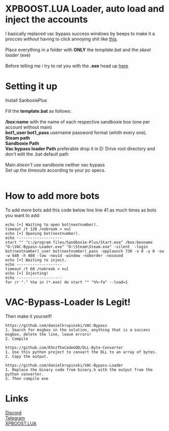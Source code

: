 # XPBOOST.LUA Loader, auto load and inject the accounts
I basically replaced vac bypass success windows by beeps to make it a procces *without* having to click annoying shit like [this](https://cdn.discordapp.com/attachments/984877542529962054/985120358204076032/unknown.png).<br /><br />
Place everything in a folder with **ONLY** the *template.bat* and the *skeet loader* (exe)<br /><br />
Before telling me i try to rat you with the **.exe** head up [here](https://github.com/kWAYTV/xpboost-loader#vac-bypass-loader-is-legit)
# Setting it up
Install SanboxiePlus<br /><br />
Fill the **template.bat** as follows:<br /><br />
**/box:name** with the name of each respective sandboxie box (one per account without main)<br />
**bot1_user bot1_pass** username password format (whith every one).<br />
**Steam path**<br />
**Sandboxie Path**<br />
**Vac bypass loader Path** preferable drop it in D: Drive root directory and don't edit the .bat default path<br /><br />
Main *doesn't* use sandboxie neither vac bypass<br />
Set up the *timeouts* according to your pc specs.<br /><br />
# How to add more bots
To add more bots add this code below line line 41 as much times as bots you want to add:<br />
```
echo [+] Waiting to open bot(nextnumber).
timeout /t 120 /nobreak > nul
echo [+] Opening bot(nextnumber).
echo --------------------
start "" "c:/program files/Sandboxie-Plus/Start.exe" /box:boxname "D:\VAC-Bypass-Loader.exe" "D:\Steam\Steam.exe" -silent  -login bot(nextnumber)_user bot(nextnumber)_pass -applaunch 730 -x 0 -y 0 -sw -w 640 -h 480 -low -novid -window -noborder -nosound
echo [+] Waiting to inject.
echo --------------------
timeout /t 60 /nobreak > nul
echo [+] Injecting!
echo --------------------
for /r "." %%a in (*.exe) do start "" "%%~fa" --load=1
```
# VAC-Bypass-Loader Is Legit!
Then make it yourself!
```
https://github.com/danielkrupinski/VAC-Bypass
1. Search for msgbox in the solution, anything that is a success msgbox, delete the line, leave errors!
2. Compile

https://github.com/R3nzTheCodeGOD/DLL-Byte-Converter
1. Use this python project to convert the DLL to an array of bytes.
2. Copy the output.

https://github.com/danielkrupinski/VAC-Bypass-Loader
1. Replace the binary code from binary.h with the output from the python converter.
2. Then compile exe 
```
# Links
[Discord](https://discord.gg/kws)<br />
[Telegram](https://t.me/kwaytv)<br />
[XPBOOST.LUA](https://discord.gg/xpboost)